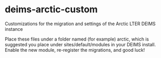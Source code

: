 deims-arctic-custom
===================

Customizations for the migration and settings of the Arctic LTER DEIMS instance

Place these files under a folder named (for example) arctic, which is suggested
you place under sites/default/modules in your DEIMS install.
Enable the new module, re-register the migrations, and good luck!

